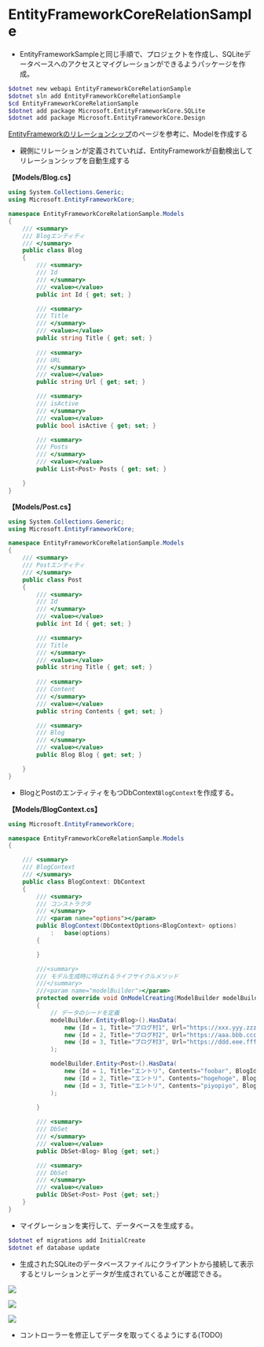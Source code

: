 EntityFrameworkCoreRelationSample
====
- EntityFrameworkSampleと同じ手順で、プロジェクトを作成し、SQLiteデータベースへのアクセスとマイグレーションができるようパッケージを作成。

```sh
$dotnet new webapi EntityFrameworkCoreRelationSample
$dotnet sln add EntityFrameworkCoreRelationSample
$cd EntityFrameworkCoreRelationSample
$dotnet add package Microsoft.EntityFrameworkCore.SQLite    
$dotnet add package Microsoft.EntityFrameworkCore.Design 
```

[EntityFrameworkのリレーションシップ](https://docs.microsoft.com/ja-jp/ef/core/modeling/relationships?tabs=fluent-api%2Cfluent-api-simple-key%2Csimple-key)のページを参考に、Modelを作成する
- 親側にリレーションが定義されていれば、EntityFrameworkが自動検出してリレーションシップを自動生成する

__【Models/Blog.cs】__
```cs
using System.Collections.Generic;
using Microsoft.EntityFrameworkCore;

namespace EntityFrameworkCoreRelationSample.Models
{
    /// <summary>
    /// Blogエンティティ
    /// </summary>
    public class Blog
    {
        /// <summary>
        /// Id
        /// </summary>
        /// <value></value>
        public int Id { get; set; }

        /// <summary>
        /// Title
        /// </summary>
        /// <value></value>
        public string Title { get; set; }
        
        /// <summary>
        /// URL
        /// </summary>
        /// <value></value>
        public string Url { get; set; }

        /// <summary>
        /// isActive
        /// </summary>
        /// <value></value>
        public bool isActive { get; set; }

        /// <summary>
        /// Posts 
        /// </summary>
        /// <value></value>
        public List<Post> Posts { get; set; }

    }
}
```

__【Models/Post.cs】__
```cs
using System.Collections.Generic;
using Microsoft.EntityFrameworkCore;

namespace EntityFrameworkCoreRelationSample.Models
{
    /// <summary>
    /// Postエンティティ
    /// </summary>
    public class Post
    {
        /// <summary>
        /// Id
        /// </summary>
        /// <value></value>
        public int Id { get; set; }

        /// <summary>
        /// Title
        /// </summary>
        /// <value></value>
        public string Title { get; set; }
        
        /// <summary>
        /// Content
        /// </summary>
        /// <value></value>
        public string Contents { get; set; }

        /// <summary>
        /// Blog 
        /// </summary>
        /// <value></value>
        public Blog Blog { get; set; }

    }
}
```

- BlogとPostのエンティティをもつDbContext`BlogContext`を作成する。

__【Models/BlogContext.cs】__
```cs
using Microsoft.EntityFrameworkCore;

namespace EntityFrameworkCoreRelationSample.Models
{   

    /// <summary>
    /// BlogContext
    /// </summary>
    public class BlogContext: DbContext
    {
        /// <summary>
        /// コンストラクタ
        /// </summary>
        /// <param name="options"></param>
        public BlogContext(DbContextOptions<BlogContext> options)
            :   base(options) 
        {

        }

        ///<summary>
        /// モデル生成時に呼ばれるライフサイクルメソッド
        ///</summary>
        ///<param name="modelBuilder"></param>
        protected override void OnModelCreating(ModelBuilder modelBuilder)
        {
            // データのシードを定義
            modelBuilder.Entity<Blog>().HasData(
                new {Id = 1, Title="ブログ村1", Url="https://xxx.yyy.zzz", isActive=true, },
                new {Id = 2, Title="ブログ村2", Url="https://aaa.bbb.ccc", isActive=true, },
                new {Id = 3, Title="ブログ村3", Url="https://ddd.eee.fff", isActive=false, }
            );

            modelBuilder.Entity<Post>().HasData(
                new {Id = 1, Title="エントリ", Contents="foobar", BlogId=1, },
                new {Id = 2, Title="エントリ", Contents="hogehoge", BlogId=1, },
                new {Id = 3, Title="エントリ", Contents="piyopiyo", BlogId=2, }
            );
            
        }

        /// <summary>
        /// DbSet
        /// </summary>
        /// <value></value>
        public DbSet<Blog> Blog {get; set;}

        /// <summary>
        /// DbSet
        /// </summary>
        /// <value></value>
        public DbSet<Post> Post {get; set;}
    }   
}
```

- マイグレーションを実行して、データベースを生成する。

```sh
$dotnet ef migrations add InitialCreate  
$dotnet ef database update 
```

- 生成されたSQLiteのデータベースファイルにクライアントから接続して表示するとリレーションとデータが生成されていることが確認できる。

![](images/01.png)

![](images/02.png)

![](images/03.png)

- コントローラーを修正してデータを取ってくるようにする(TODO)

